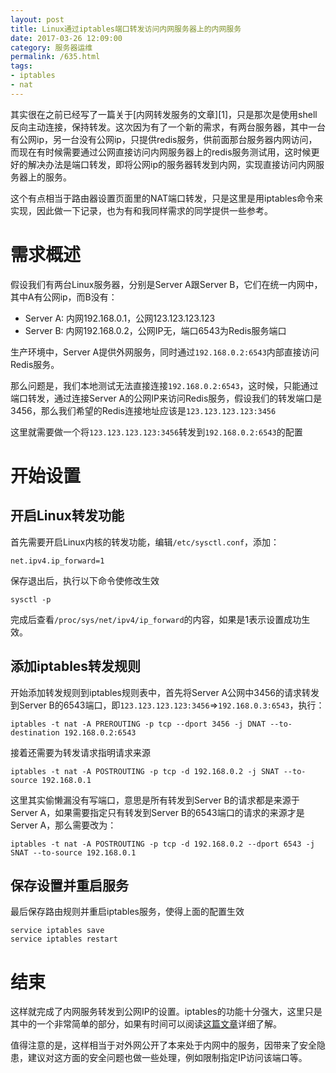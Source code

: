```yaml
---
layout: post
title: Linux通过iptables端口转发访问内网服务器上的内网服务
date: 2017-03-26 12:09:00
category: 服务器运维
permalink: /635.html
tags:
- iptables
- nat
---
```


<!--markdown-->其实很在之前已经写了一篇关于[内网转发服务的文章][1]，只是那次是使用shell反向主动连接，保持转发。这次因为有了一个新的需求，有两台服务器，其中一台有公网ip，另一台没有公网ip，只提供redis服务，供前面那台服务器内网访问，而现在有时候需要通过公网直接访问内网服务器上的redis服务测试用，这时候更好的解决办法是端口转发，即将公网ip的服务器转发到内网，实现直接访问内网服务器上的服务。

这个有点相当于路由器设置页面里的NAT端口转发，只是这里是用iptables命令来实现，因此做一下记录，也为有和我同样需求的同学提供一些参考。

# 需求概述

假设我们有两台Linux服务器，分别是Server A跟Server B，它们在统一内网中，其中A有公网ip，而B没有：

- Server A: 内网192.168.0.1，公网123.123.123.123
- Server B: 内网192.168.0.2，公网IP无，端口6543为Redis服务端口

生产环境中，Server A提供外网服务，同时通过`192.168.0.2:6543`内部直接访问Redis服务。

那么问题是，我们本地测试无法直接连接`192.168.0.2:6543`，这时候，只能通过端口转发，通过连接Server A的公网IP来访问Redis服务，假设我们的转发端口是3456，那么我们希望的Redis连接地址应该是`123.123.123.123:3456`

这里就需要做一个将`123.123.123.123:3456`转发到`192.168.0.2:6543`的配置

# 开始设置

## 开启Linux转发功能

首先需要开启Linux内核的转发功能，编辑`/etc/sysctl.conf`，添加：

    net.ipv4.ip_forward=1

保存退出后，执行以下命令使修改生效

    sysctl -p

完成后查看`/proc/sys/net/ipv4/ip_forward`的内容，如果是1表示设置成功生效。

## 添加iptables转发规则

开始添加转发规则到iptables规则表中，首先将Server A公网中3456的请求转发到Server B的6543端口，即`123.123.123.123:3456`=>`192.168.0.3:6543`，执行：

    iptables -t nat -A PREROUTING -p tcp --dport 3456 -j DNAT --to-destination 192.168.0.2:6543

接着还需要为转发请求指明请求来源

    iptables -t nat -A POSTROUTING -p tcp -d 192.168.0.2 -j SNAT --to-source 192.168.0.1

这里其实偷懒漏没有写端口，意思是所有转发到Server B的请求都是来源于Server A，如果需要指定只有转发到Server B的6543端口的请求的来源才是Server A，那么需要改为：

    iptables -t nat -A POSTROUTING -p tcp -d 192.168.0.2 --dport 6543 -j SNAT --to-source 192.168.0.1

## 保存设置并重启服务

最后保存路由规则并重启iptables服务，使得上面的配置生效

    service iptables save
    service iptables restart

# 结束
这样就完成了内网服务转发到公网IP的设置。iptables的功能十分强大，这里只是其中的一个非常简单的部分，如果有时间可以阅读[这篇文章][2]详细了解。

值得注意的是，这样相当于对外网公开了本来处于内网中的服务，因带来了安全隐患，建议对这方面的安全问题也做一些处理，例如限制指定IP访问该端口等。


  [1]: http://hi.ktsee.com/83.html
  [2]: http://wwdhks.blog.51cto.com/839773/1154032